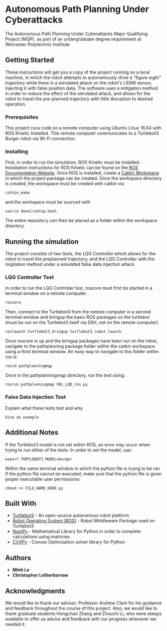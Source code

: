 # Autonomous Path Planning Under Cyberattacks

The Autonomous Path Planning Under Cyberattacks Major Qualifying Project (MQP), as part of an undergraduate degree requirement at Worcester Polytechnic Institute. 

## Getting Started

These instructions will get you a copy of the project running on a local machine, in which the robot attempts to autonomously drive a "figure eight" trajectory while there is a simulated attack on the robot's LIDAR sensor, injecting it with false position data. The software uses a mitigation method in order to reduce the effect of the simulated attack, and allows for the robot to travel the pre-planned trajectory with little disruption to desired operation. 

### Prerequisites

This project runs code on a remote computer using Ubuntu Linux 16.04 with ROS Kinetic Installed. This remote computer communicates to a Turtlebot3 Burger robot via Wi-Fi connection. 

### Installing

First, in order to run the simulation, ROS Kinetic must be installed. Installation instructions for ROS Kinetic can be found on the [ROS Documentation Website](http://wiki.ros.org/kinetic/Installation). Once ROS is installed, create a [Catkin Workspace](http://wiki.ros.org/catkin/Tutorials/create_a_workspace) in which the project package can be created. Once the workspace directory is created, the workspace must be created with catkin via
```
catkin_make
```
and the workspace must be sourced with
```
source devel/setup.bash
```
The entire repository can then be placed as a folder within the workspace directory. 

## Running the simulation

The project consists of two tests, the LQG Controller which allows for the robot to travel the preplanned trajectory, and the LQG Controller with the migitation method under a simulated false data injection attack. 

### LQG Controller Test

In order to run the LQG Controller test, roscore must first be started in a terminal window on a remote computer:
```
roscore
```
Then, connect to the Turtlebot3 from the remote computer in a second terminal window and bringup the basic ROS packages on the turtlebot (must be run on the Turtlebot3 itself via SSH, not on the remote computer)
```
roslaunch turtlebot3_bringup turtlebot3_robot.launch
```
Once roscore is up and the bringup packages have been run on the robot, navigate to the pathplanning package folder within the catkin workspace using a third terminal window. An easy way to navigate to this folder within ros is:
```
roscd pathplanningmqp
```
Once in the pathplanningmqp directory, run the test using:
```
rosrun pathplanningmqp FBL_LQD_ros.py
```

### False Data Injection Test
Explain what these tests test and why

```
Give an example
```

## Additional Notes

If the Turtlebot3 model is not set within ROS, an error may occur when trying to run either of the tests. In order to set the model, use:
```
export TURTLEBOT3_MODEL=burger
```
Within the same terminal window in which the python file is trying to be ran
If the python file cannot be executed, make sure that the python file is given proper executable user permissions:
```
chmod +x FILE_NAME_HERE.py
``` 

## Built With

* [Turtlebot3](http://emanual.robotis.com/docs/en/platform/turtlebot3/overview/) - An open-source autonomous robot platform
* [Robot Operating System (ROS)](http://wiki.ros.org/) - Robot Middleware Package used on Turtlebot3
* [NumPy](https://numpy.org/) - Mathematical Library for Python in order to complete calculations using matricies
* [CVXPy](https://www.cvxpy.org/) - Convex Optimization solver library for Python 


## Authors

* **Minh Le** 
* **Christopher Letherbarrow** 

## Acknowledgments

We would like to thank our advisor, Professor Andrew Clark for his guidance and feedback throughout the course of this project. Also, we would like to thank graduate students Hongchao Zhang and Zhouchi Li, who were always available to offer us advice and feedback with our progress whenever we needed it. 
